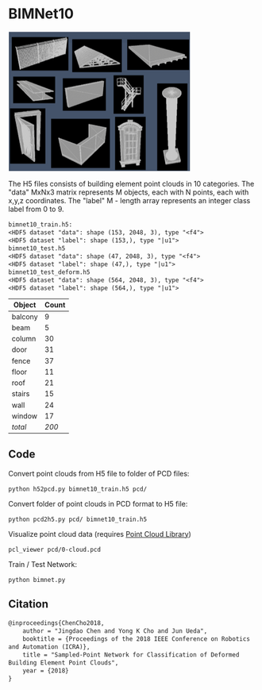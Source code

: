 BIMNet10
========

![Dataset](dataset.png?raw=true)

The H5 files consists of building element point clouds in 10 categories.
The "data" MxNx3 matrix represents M objects, each with N points, each with x,y,z coordinates.
The "label" M - length array represents an integer class label from 0 to 9.

	bimnet10_train.h5:
	<HDF5 dataset "data": shape (153, 2048, 3), type "<f4">
	<HDF5 dataset "label": shape (153,), type "|u1">
	bimnet10_test.h5 
	<HDF5 dataset "data": shape (47, 2048, 3), type "<f4">
	<HDF5 dataset "label": shape (47,), type "|u1">
	bimnet10_test_deform.h5 
	<HDF5 dataset "data": shape (564, 2048, 3), type "<f4">
	<HDF5 dataset "label": shape (564,), type "|u1">
	

| Object  | Count |
| ------  | ----- |
| balcony | 9     |
| beam    | 5     |
| column  | 30    |
| door    | 31    |
| fence   | 37    |
| floor   | 11    |
| roof    | 21    |
| stairs  | 15    |
| wall    | 24    |
| window  | 17    |
| *total* | *200* |

Code
----

Convert point clouds from H5 file to folder of PCD files:

	python h52pcd.py bimnet10_train.h5 pcd/

Convert folder of point clouds in PCD format to H5 file:

	python pcd2h5.py pcd/ bimnet10_train.h5

Visualize point cloud data (requires [Point Cloud Library](http://pointclouds.org/))

	pcl_viewer pcd/0-cloud.pcd

Train / Test Network:

	python bimnet.py

Citation
--------

	@inproceedings{ChenCho2018,
   		author = "Jingdao Chen and Yong K Cho and Jun Ueda",
   		booktitle = {Proceedings of the 2018 IEEE Conference on Robotics and Automation (ICRA)},
   		title = "Sampled-Point Network for Classification of Deformed Building Element Point Clouds",
   		year = {2018}
	}


